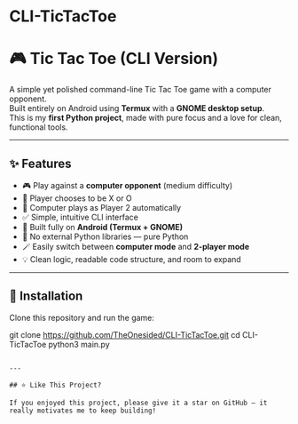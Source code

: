# CLI-TicTacToe
# 🎮 Tic Tac Toe (CLI Version)

A simple yet polished command-line Tic Tac Toe game with a computer opponent.  
Built entirely on Android using **Termux** with a **GNOME desktop setup**.  
This is my **first Python project**, made with pure focus and a love for clean, functional tools.

---

## ✨ Features

- 🎮 Play against a **computer opponent** (medium difficulty)
- 👤 Player chooses to be X or O
- 🧠 Computer plays as Player 2 automatically
- ✅ Simple, intuitive CLI interface
- 📱 Built fully on **Android (Termux + GNOME)**
- 🐍 No external Python libraries — pure Python
- 🪄 Easily switch between **computer mode** and **2-player mode**
- 💡 Clean logic, readable code structure, and room to expand

---

## 🚀 Installation

Clone this repository and run the game:

git clone https://github.com/TheOnesided/CLI-TicTacToe.git
cd CLI-TicTacToe
python3 main.py
```

---

## ⭐ Like This Project?

If you enjoyed this project, please give it a star on GitHub — it really motivates me to keep building!
